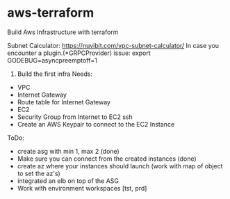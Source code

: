 # aws-terraform
Build Aws Infrastructure with terraform

Subnet Calculator: https://nuvibit.com/vpc-subnet-calculator/
In case you encounter a plugin.(*GRPCProvider) issue: export GODEBUG=asyncpreemptoff=1

1. Build the first infra
Needs:
- VPC
- Internet Gateway
- Route table for Internet Gateway
- EC2
- Security Group from Internet to EC2 ssh
- Create an AWS Keypair to connect to the EC2 Instance

ToDo:
- create asg with min 1, max 2 (done)
- Make sure you can connect from the created instances (done)
- create az where your instances should launch (work with map of object to set the az's)
- integrated an elb on top of the ASG
- Work with environment workspaces [tst, prd]